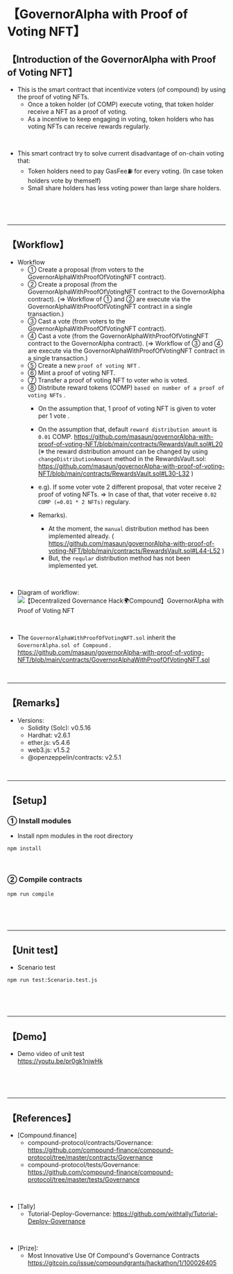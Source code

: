 # 【GovernorAlpha with Proof of Voting NFT】
## 【Introduction of the GovernorAlpha with Proof of Voting NFT】
- This is the smart contract that incentivize voters (of compound) by using the proof of voting NFTs. 
  - Once a token holder (of COMP) execute voting, that token holder receive a NFT as a proof of voting.
  - As a incentive to keep engaging in voting, token holders who has voting NFTs can receive rewards regularly.

<br>

- This smart contract try to solve current disadvantage of on-chain voting that:
  - Token holders need to pay GasFee⛽️ for every voting. (In case token holders vote by themself)
  - Small share holders has less voting power than large share holders.

<br>

&nbsp;

***

## 【Workflow】
- Workflow
  - ① Create a proposal (from voters to the GovernorAlphaWithProofOfVotingNFT contract).
  - ② Create a proposal (from the GovernorAlphaWithProofOfVotingNFT contract to the GovernorAlpha contract).
    (=> Workflow of ① and ② are execute via the GovernorAlphaWithProofOfVotingNFT contract in a single transaction.)
  - ③ Cast a vote (from voters to the GovernorAlphaWithProofOfVotingNFT contract).
  - ④ Cast a vote (from the GovernorAlphaWithProofOfVotingNFT contract to the GovernorAlpha contract).
    (=> Workflow of ③ and ④ are execute via the GovernorAlphaWithProofOfVotingNFT contract in a single transaction.)
  - ⑤ Create a new `proof of voting NFT` .
  - ⑥ Mint a proof of voting NFT.
  - ⑦ Transfer a proof of voting NFT to voter who is voted.
  - ⑧ Distribute reward tokens (COMP) `based on number of a proof of voting NFTs` .
    - On the assumption that, 1 proof of voting NFT is given to voter per 1 vote . 
    - On the assumption that, default `reward distribution amount` is `0.01` COMP.
      https://github.com/masaun/governorAlpha-with-proof-of-voting-NFT/blob/main/contracts/RewardsVault.sol#L20
      (※ the reward distribution amount can be changed by using `changeDistributionAmount` method in the RewardsVault.sol: https://github.com/masaun/governorAlpha-with-proof-of-voting-NFT/blob/main/contracts/RewardsVault.sol#L30-L32 )

    - e.g). If some voter vote 2 different proposal, that voter receive 2 proof of voting NFTs.
      => In case of that, that voter receive `0.02 COMP (=0.01 * 2 NFTs)` regulary.

    - Remarks). 
      - At the moment, the `manual` distribution method has been implemented already. ( https://github.com/masaun/governorAlpha-with-proof-of-voting-NFT/blob/main/contracts/RewardsVault.sol#L44-L52 )
      - But, the `reqular` distribution method has not been implemented yet.

<br>

- Diagram of workflow: 
  ![【Decentralized Governance Hack🌍Compound】GovernorAlpha with Proof of Voting NFT](https://user-images.githubusercontent.com/19357502/132422614-0ea3a4f5-9782-4a1b-937f-a276322e5413.jpg)

<br>

- The `GovernorAlphaWithProofOfVotingNFT.sol` inherit the `GovernorAlpha.sol of Compound` .
  https://github.com/masaun/governorAlpha-with-proof-of-voting-NFT/blob/main/contracts/GovernorAlphaWithProofOfVotingNFT.sol

&nbsp;

***

## 【Remarks】
- Versions:
  - Solidity (Solc): v0.5.16
  - Hardhat: v2.6.1
  - ether.js: v5.4.6
  - web3.js: v1.5.2
  - @openzeppelin/contracts: v2.5.1

&nbsp;

***

## 【Setup】
### ① Install modules
- Install npm modules in the root directory
```
npm install
```

<br>

### ② Compile contracts
```
npm run compile
```

<br>

&nbsp;

***

## 【Unit test】
- Scenario test
```
npm run test:Scenario.test.js
```

<br>

&nbsp;

***

## 【Demo】
- Demo video of unit test  
  https://youtu.be/pr0gk1njwHk

<br>

&nbsp;

***

## 【References】
- [Compound.finance]
  - compound-protocol/contracts/Governance: https://github.com/compound-finance/compound-protocol/tree/master/contracts/Governance
  - compound-protocol/tests/Governance: https://github.com/compound-finance/compound-protocol/tree/master/tests/Governance

<br>

- [Tally]
  - Tutorial-Deploy-Governance: https://github.com/withtally/Tutorial-Deploy-Governance

<br>

- [Prize]: 
  - Most Innovative Use Of Compound's Governance Contracts  
    https://gitcoin.co/issue/compoundgrants/hackathon/1/100026405
